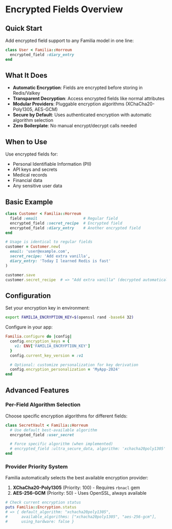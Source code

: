 # Encrypted Fields Overview

## Quick Start

Add encrypted field support to any Familia model in one line:

```ruby
class User < Familia::Horreum
  encrypted_field :diary_entry
end
```

## What It Does

- **Automatic Encryption**: Fields are encrypted before storing in Redis/Valkey
- **Transparent Decryption**: Access encrypted fields like normal attributes
- **Modular Providers**: Pluggable encryption algorithms (XChaCha20-Poly1305, AES-GCM)
- **Secure by Default**: Uses authenticated encryption with automatic algorithm selection
- **Zero Boilerplate**: No manual encrypt/decrypt calls needed

## When to Use

Use encrypted fields for:
- Personal Identifiable Information (PII)
- API keys and secrets
- Medical records
- Financial data
- Any sensitive user data

## Basic Example

```ruby
class Customer < Familia::Horreum
  field :email                    # Regular field
  encrypted_field :secret_recipe  # Encrypted field
  encrypted_field :diary_entry    # Another encrypted field
end

# Usage is identical to regular fields
customer = Customer.new(
  email: 'user@example.com',
  secret_recipe: 'Add extra vanilla',
  diary_entry: 'Today I learned Redis is fast'
)

customer.save
customer.secret_recipe  # => "Add extra vanilla" (decrypted automatically)
```

## Configuration

Set your encryption key in environment:

```bash
export FAMILIA_ENCRYPTION_KEY=$(openssl rand -base64 32)
```

Configure in your app:

```ruby
Familia.configure do |config|
  config.encryption_keys = {
    v1: ENV['FAMILIA_ENCRYPTION_KEY']
  }
  config.current_key_version = :v1

  # Optional: customize personalization for key derivation
  config.encryption_personalization = 'MyApp-2024'
end
```

## Advanced Features

### Per-Field Algorithm Selection

Choose specific encryption algorithms for different fields:

```ruby
class SecretVault < Familia::Horreum
  # Use default best-available algorithm
  encrypted_field :user_secret

  # Force specific algorithm (when implemented)
  # encrypted_field :ultra_secure_data, algorithm: 'xchacha20poly1305'
end
```

### Provider Priority System

Familia automatically selects the best available encryption provider:

1. **XChaCha20-Poly1305** (Priority: 100) - Requires `rbnacl` gem
2. **AES-256-GCM** (Priority: 50) - Uses OpenSSL, always available

```ruby
# Check current encryption status
puts Familia::Encryption.status
# => { default_algorithm: "xchacha20poly1305",
#      available_algorithms: ["xchacha20poly1305", "aes-256-gcm"],
#      using_hardware: false }
```
